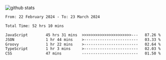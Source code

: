 
![github stats](https://github-readme-stats.vercel.app/api?username=realmahd1&show_icons=true&theme=codeSTACKr&hide_rank=true&count_private=true)

<!--START_SECTION:waka-->

```txt
From: 22 February 2024 - To: 23 March 2024

Total Time: 52 hrs 10 mins

JavaScript        45 hrs 31 mins  >>>>>>>>>>>>>>>>>>>>>>---   87.26 %
JSON              1 hr 44 mins    >------------------------   03.33 %
Groovy            1 hr 22 mins    >------------------------   02.64 %
TypeScript        1 hr 3 mins     >------------------------   02.03 %
CSS               47 mins         -------------------------   01.50 %
```

<!--END_SECTION:waka-->
